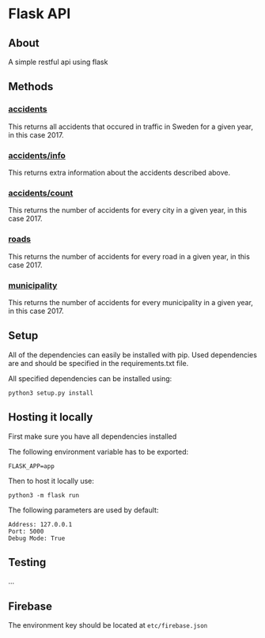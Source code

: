 # Flask API



## About

A simple restful api using flask


## Methods

### [accidents](https://h4s-api.herokuapp.com/api/accidents/2017)
This returns all accidents that occured in traffic in Sweden for a given year, in this case 2017.

### [accidents/info](https://h4s-api.herokuapp.com/api/accidents/info/2017)
This returns extra information about the accidents described above.

### [accidents/count](https://h4s-api.herokuapp.com/api/accidents/count/2017)
This returns the number of accidents for every city in a given year, in this case 2017.

### [roads](https://h4s-api.herokuapp.com/api/roads/2017)
This returns the number of accidents for every road in a given year, in this case 2017.

### [municipality](https://h4s-api.herokuapp.com/api/municipality/2017)
This returns the number of accidents for every municipality in a given year, in this case 2017.

## Setup
All of the dependencies can easily be installed with pip. Used dependencies are and should be specified in the requirements.txt file.

All specified dependencies can be installed using:

`python3 setup.py install`

## Hosting it locally

First make sure you have all dependencies installed

The following environment variable has to be exported:
```
FLASK_APP=app
```

Then to host it locally use:
```
python3 -m flask run
```

The following parameters are used by default:
```
Address: 127.0.0.1
Port: 5000
Debug Mode: True
```

## Testing
...


## Firebase

The environment key should be located at `etc/firebase.json`
